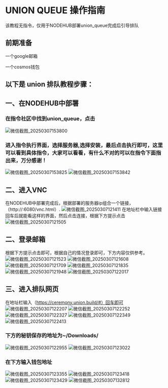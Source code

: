 # UNION QUEUE 操作指南 
该教程无指令，仅用于NODEHUB部署union_queue完成后引导排队

## 前期准备
一个google邮箱

一个cosmos钱包

## **以下是 union 排队教程步骤：**  

## 一、在NODEHUB中部署
### 在指令社区中找到union_queue，点击
![微信截图_20250307153800](https://github.com/user-attachments/assets/cadfa453-1602-4790-9cdf-8b908f65de67)
### 进入指令执行界面，选择服务器,选择安装，最后点击执行即可，这里可以看到具体指令，大家可以看看，有什么不对的可以在指令下面指出来，万分感谢！
![微信截图_20250307153825](https://github.com/user-attachments/assets/e57129b9-bc48-4334-8c09-b33f699069fa)
![微信截图_20250307153842](https://github.com/user-attachments/assets/51a68d50-7596-44a6-b9f4-9feb5315029d)

## 二、进入VNC
在NODEHUB中部署完成后，根据部署的服务器ip组合一个链接，（http://<ip>:6080/vnc.html）.
![微信截图_20250307121411](https://github.com/user-attachments/assets/6b535d45-0ade-4276-b923-2ae2f623dd69)
在地址栏中输入链接回车后就能看这样的界面，然后点击连接，根据下方提示点击
![微信截图_20250307121505](https://github.com/user-attachments/assets/211e143e-f2fa-4837-8b2a-9b944f5c3531)
## 二、登录邮箱
根据下方提示点击即可，根据自己的情况登录即可，下方内容仅供参考。
![微信截图_20250307121523](https://github.com/user-attachments/assets/3c9761d2-f798-47b7-b083-726422110b3b)
![微信截图_20250307121608](https://github.com/user-attachments/assets/b82dd78a-df93-47b4-83c8-ba3439cf8b1e)
![微信截图_20250307121709](https://github.com/user-attachments/assets/3ed0d170-6434-43ae-9591-2c39522870b8)
![微信截图_20250307121835](https://github.com/user-attachments/assets/b383c3f8-0584-4454-995e-23dc1572d52f)
![微信截图_20250307121948](https://github.com/user-attachments/assets/527cf13d-5367-49c2-aecd-22b3b238186c)
![微信截图_20250307122017](https://github.com/user-attachments/assets/b0be6c0f-7399-40e5-b557-a1cce51546f1)
## 三、进入排队网页
在地址栏输入（https://ceremony.union.build/#）回车即可
![微信截图_20250307122207](https://github.com/user-attachments/assets/a99dfa92-d77d-4f87-a578-7b1ae9308d67)
![微信截图_20250307122252](https://github.com/user-attachments/assets/f0980203-f87e-4a1e-915c-37a94c9a91cc)
![微信截图_20250307122327](https://github.com/user-attachments/assets/8518ee80-c969-455f-96ad-d0f7a16a2a61)
![微信截图_20250307122349](https://github.com/user-attachments/assets/6da669a0-1508-4ba2-8d01-8fb54a88de89)
![微信截图_20250307122413](https://github.com/user-attachments/assets/99266495-479b-4dc2-aa5b-dd0ec78268ef)
### 下方的秘钥保存的地址为~/Downloads/
![微信截图_20250307122955](https://github.com/user-attachments/assets/b21fffda-7709-42af-b1c9-70b3b072b1ce)
![微信截图_20250307123022](https://github.com/user-attachments/assets/bc7589d4-4f28-4d0f-bcc8-38fbcdb79f21)
### 在下方输入钱包地址
![微信截图_20250307123355](https://github.com/user-attachments/assets/b6a406b1-88a5-485e-ae67-26aca9255817)
![微信截图_20250307123418](https://github.com/user-attachments/assets/c2023242-2a8b-4b73-9d7f-0a8229236fce)
![微信截图_20250307123429](https://github.com/user-attachments/assets/a29623c5-a05a-4869-ac36-9d66698c1db5)
![微信截图_20250307132812](https://github.com/user-attachments/assets/25facaa1-26f6-4aaf-a418-05581bf3bf83)
